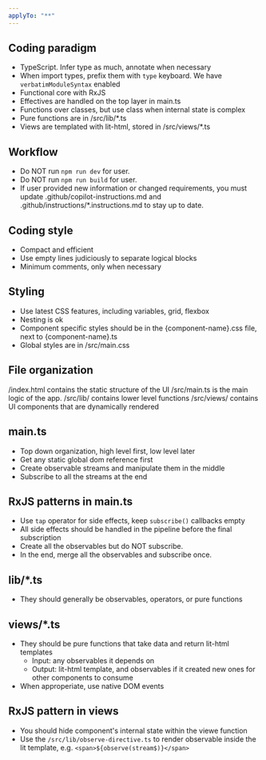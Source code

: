 ```yaml
---
applyTo: "**"
---
```


## Coding paradigm

- TypeScript. Infer type as much, annotate when necessary
- When import types, prefix them with `type` keyboard. We have `verbatimModuleSyntax` enabled
- Functional core with RxJS
- Effectives are handled on the top layer in main.ts
- Functions over classes, but use class when internal state is complex
- Pure functions are in /src/lib/\*.ts
- Views are templated with lit-html, stored in /src/views/\*.ts

## Workflow

- Do NOT run `npm run dev` for user.
- Do NOT run `npm run build` for user.
- If user provided new information or changed requirements, you must update .github/copilot-instructions.md and .github/instructions/\*.instructions.md to stay up to date.

## Coding style

- Compact and efficient
- Use empty lines judiciously to separate logical blocks
- Minimum comments, only when necessary

## Styling

- Use latest CSS features, including variables, grid, flexbox
- Nesting is ok
- Component specific styles should be in the {component-name}.css file, next to {component-name}.ts
- Global styles are in /src/main.css

## File organization

/index.html contains the static structure of the UI
/src/main.ts is the main logic of the app.
/src/lib/ contains lower level functions
/src/views/ contains UI components that are dynamically rendered

## main.ts

- Top down organization, high level first, low level later
- Get any static global dom reference first
- Create observable streams and manipulate them in the middle
- Subscribe to all the streams at the end

## RxJS patterns in main.ts

- Use `tap` operator for side effects, keep `subscribe()` callbacks empty
- All side effects should be handled in the pipeline before the final subscription
- Create all the observables but do NOT subscribe.
- In the end, merge all the observables and subscribe once.

## lib/\*.ts

- They should generally be observables, operators, or pure functions

## views/\*.ts

- They should be pure functions that take data and return lit-html templates
  - Input: any observables it depends on
  - Output: lit-html template, and observables if it created new ones for other components to consume
- When approperiate, use native DOM events

## RxJS pattern in views

- You should hide component's internal state within the viewe function
- Use the `/src/lib/observe-directive.ts` to render observable inside the lit template, e.g. `<span>${observe(stream$)}</span>`

